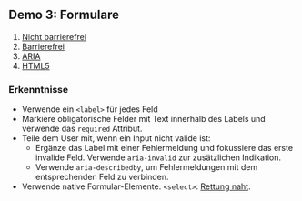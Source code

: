 ## Demo 3: Formulare

1. [Nicht barrierefrei](https://cas-fe.github.io/Accessibility/demos/form/form-inaccessible.html)
2. [Barrierefrei](https://cas-fe.github.io/Accessibility/demos/form/form-accessible.html)
3. [ARIA](https://cas-fe.github.io/Accessibility/demos/form/form-aria.html)
4. [HTML5](https://cas-fe.github.io/Accessibility/demos/form/form-html5.html)

<div class="fragment">

### Erkenntnisse

- Verwende ein `<label>` für jedes Feld
- Markiere obligatorische Felder mit Text innerhalb des Labels und verwende das `required` Attribut.
- Teile dem User mit, wenn ein Input nicht valide ist:
  - Ergänze das Label mit einer Fehlermeldung und fokussiere das erste invalide Feld. Verwende `aria-invalid` zur zusätzlichen Indikation.
  - Verwende `aria-describedby`, um Fehlermeldungen mit dem entsprechenden Feld zu verbinden.
- Verwende native Formular-Elemente. `<select>`: [Rettung naht](https://microsoftedge.github.io/Demos/selectmenu/).

</div>
